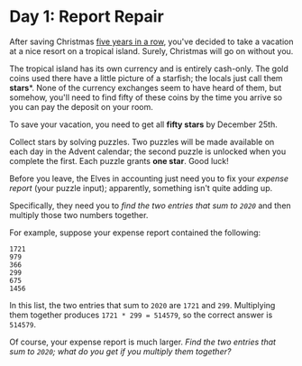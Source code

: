 # Day 1: Report Repair

After saving Christmas [five years in a row](https://adventofcode.com/events),
you've decided to take a vacation at a nice resort on a tropical island. Surely,
Christmas will go on without you.

The tropical island has its own currency and is entirely cash-only. The gold
coins used there have a little picture of a starfish; the locals just call them
**stars***. None of the currency exchanges seem to have heard of them, but
somehow, you'll need to find fifty of these coins by the time you arrive so you
can pay the deposit on your room.

To save your vacation, you need to get all **fifty stars** by December 25th.

Collect stars by solving puzzles. Two puzzles will be made available on each day
in the Advent calendar; the second puzzle is unlocked when you complete the
first. Each puzzle grants **one star**. Good luck!

Before you leave, the Elves in accounting just need you to fix your *expense
report* (your puzzle input); apparently, something isn't quite adding up.

Specifically, they need you to *find the two entries that sum to `2020`* and
then multiply those two numbers together.

For example, suppose your expense report contained the following:

```
1721
979
366
299
675
1456
```

In this list, the two entries that sum to `2020` are `1721` and `299`.
Multiplying them together produces `1721 * 299 = 514579`, so the correct answer
is `514579`.

Of course, your expense report is much larger. *Find the two entries that sum to
`2020`; what do you get if you multiply them together?*
